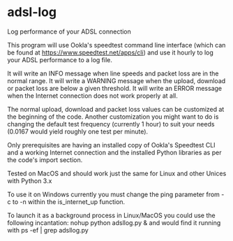 # adsl-log
Log performance of your ADSL connection

This program will use Ookla's speedtest command line interface (which can be found at https://www.speedtest.net/apps/cli)
and use it hourly to log your ADSL performance to a log file.

It will write an INFO message when line speeds and packet loss are in the normal range.
It will write a WARNING message when the upload, download or packet loss are below a given threshold.
It will write an ERROR message when the Internet connection does not work properly at all.

The normal upload, download and packet loss values can be customized at the beginning of the code. Another customization you might want to do is changing the default test frequency (currently 1 hour) to suit your needs (0.0167 would yield roughly one test per minute).

Only prerequisites are having an installed copy of Ookla's Speedtest CLI and a working Internet connection and the installed Python libraries as per the code's import section.

Tested on MacOS and should work just the same for Linux and other Unices with Python 3.x

To use it on Windows currently you must change the ping parameter from -c to -n within the is_internet_up function.

To launch it as a background process in Linux/MacOS you could use the following incantation:
nohup python adsllog.py & and would find it running with ps -ef | grep adsllog.py
